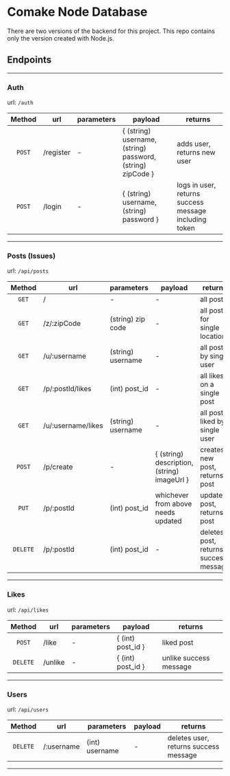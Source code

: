 # Comake Node Database

There are two versions of the backend for this project. This repo contains only the version created with Node.js.

## Endpoints

---

### Auth

url: `/auth`

| Method | url       | parameters | payload                                                    | returns                                               |
| :----: | --------- | ---------- | ---------------------------------------------------------- | ----------------------------------------------------- |
| `POST` | /register | -          | { (string) username, (string) password, (string) zipCode } | adds user, returns new user                           |
| `POST` | /login    | -          | { (string) username, (string) password }                   | logs in user, returns success message including token |

---

### Posts (Issues)

url: `/api/posts`

|  Method  | url                | parameters        | payload                                     | returns                               |
| :------: | ------------------ | ----------------- | ------------------------------------------- | ------------------------------------- |
|  `GET`   | /                  | -                 | -                                           | all posts                             |
|  `GET`   | /z/:zipCode        | (string) zip code | -                                           | all posts for single location         |
|  `GET`   | /u/:username       | (string) username | -                                           | all posts by single user              |
|  `GET`   | /p/:postId/likes   | (int) post_id     | -                                           | all likes on a single post            |
|  `GET`   | /u/:username/likes | (string) username | -                                           | all posts liked by single user        |
|  `POST`  | /p/create          | -                 | { (string) description, (string) imageUrl } | creates new post, returns post        |
|  `PUT`   | /p/:postId         | (int) post_id     | whichever from above needs updated          | updates post, returns post            |
| `DELETE` | /p/:postId         | (int) post_id     | -                                           | deletes post, returns success message |

---

### Likes

url: `/api/likes`

|  Method  | url     | parameters | payload           | returns                |
| :------: | ------- | ---------- | ----------------- | ---------------------- |
|  `POST`  | /like   | -          | { (int) post_id } | liked post             |
| `DELETE` | /unlike | -          | { (int) post_id } | unlike success message |

---

### Users

url: `/api/users`

|  Method  | url        | parameters     | payload | returns                               |
| :------: | ---------- | -------------- | ------- | ------------------------------------- |
| `DELETE` | /:username | (int) username | -       | deletes user, returns success message |

---
